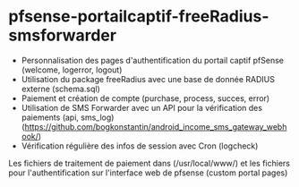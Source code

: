 # pfsense-portailcaptif-freeRadius-smsforwarder
- Personnalisation des pages d'authentification du portail captif pfSense (welcome, logerror, logout)
- Utilisation du package freeRadius avec une base de donnée RADIUS externe (schema.sql)
- Paiement et création de compte (purchase, process, succes, error)
- Utilisation de SMS Forwarder avec un API pour la vérification des paiements (api, sms_log) (https://github.com/bogkonstantin/android_income_sms_gateway_webhook/)
- Vérification régulière des infos de session avec Cron (logcheck)

Les fichiers de traitement de paiement dans (/usr/local/www/) et les fichiers pour l'authentification sur l'interface web de pfsense (custom portal pages)
